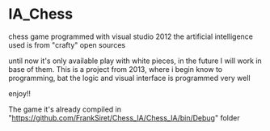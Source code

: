 # IA_Chess

chess game programmed with visual studio 2012
the artificial intelligence used is from "crafty" open sources

until now it's only available play with white pieces, in the future I will work in base of them.
This is a project from 2013, where i begin know to programming, bat the logic and visual interface is programmed very well

enjoy!!

The game it's already compiled in "https://github.com/FrankSiret/Chess_IA/Chess_IA/bin/Debug" folder
